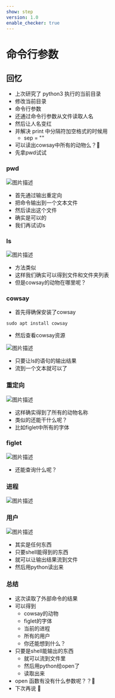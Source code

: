 ```yaml
---
show: step
version: 1.0
enable_checker: true
---
```


# 命令行参数

## 回忆
- 上次研究了 python3 执行的当前目录
- 修改当前目录
- 命令行参数
- 还通过命令行参数从文件读取人名
- 然后让人名变红
- 并解决 print 中分隔符加空格式的时候用
  - sep = ""
- 可以读出cowsay中所有的动物么？🤔
- 先拿pwd试试

### pwd

![图片描述](https://doc.shiyanlou.com/courses/uid1190679-20220506-1651799719463)

- 首先通过输出重定向
- 把命令输出到一个文本文件
- 然后读出这个文件
- 确实是可以的
- 我们再试试ls

### ls

![图片描述](https://doc.shiyanlou.com/courses/uid1190679-20220506-1651799847802)

- 方法类似
- 这样我们确实可以得到文件和文件夹列表
- 但是cowsay的动物在哪里呢？

### cowsay

- 首先得确保安装了cowsay

```
sudo apt install cowsay
```
- 然后查看cowsay资源

![图片描述](https://doc.shiyanlou.com/courses/uid1190679-20220506-1651800876758)

- 只要让ls的语句的输出结果
- 流到一个文本就可以了

### 重定向

![图片描述](https://doc.shiyanlou.com/courses/uid1190679-20220506-1651801025079)

- 这样确实得到了所有的动物名称
- 类似的还能干什么呢？
- 比如figlet中所有的字体
### figlet

![图片描述](https://doc.shiyanlou.com/courses/uid1190679-20220506-1651801099804)

- 还能查询什么呢？

### 进程

![图片描述](https://doc.shiyanlou.com/courses/uid1190679-20220506-1651801614409)

### 用户

![图片描述](https://doc.shiyanlou.com/courses/uid1190679-20220506-1651801626856)

- 其实是任何东西
- 只要shell能得到的东西
- 就可以让输出结果流到文件
- 然后用python读出来

### 总结

- 这次读取了外部命令的结果
- 可以得到
	- cowsay的动物
	- figlet的字体
	- 当前的进程
	- 所有的用户
	- 你还能想到什么？
- 只要是shell能输出的东西
	- 就可以流到文件里
	- 然后用python给open了
	- 读取出来
- open 函数有没有什么参数呢？？🤔
- 下次再说 👋
